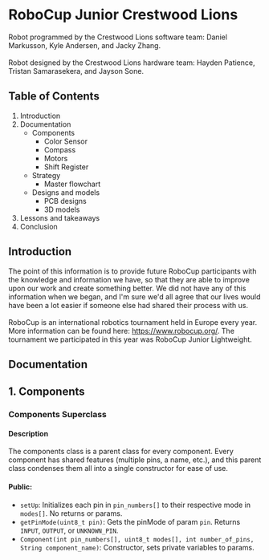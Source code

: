 # RoboCup Junior Crestwood Lions
Robot programmed by the Crestwood Lions software team: Daniel Markusson, Kyle Andersen, and Jacky Zhang. <br> <br>
Robot designed by the Crestwood Lions hardware team: Hayden Patience, Tristan Samarasekera, and Jayson Sone.

## Table of Contents
1. Introduction
2. Documentation
   * Components
     * Color Sensor
     * Compass
     * Motors
     * Shift Register
   * Strategy
     * Master flowchart
   * Designs and models
     * PCB designs
     * 3D models
3. Lessons and takeaways
4. Conclusion

## Introduction
The point of this information is to provide future RoboCup participants with the knowledge and information we have, so that they are able to improve upon our work and create something better. We did not have any of
this information when we began, and I'm sure we'd all agree that our lives would have been a lot easier if someone else had shared their process with us. 
<br> <br>
RoboCup is an international robotics tournament held in Europe every year. More information can be found here: https://www.robocup.org/. The tournament we participated in this year was RoboCup Junior Lightweight. 

## Documentation

## 1. Components
### Components Superclass
#### Description
The components class is a parent class for every component. Every component has shared features (multiple pins, a name, etc.), and this parent class condenses them all into a single constructor for ease of use.
#### Public:
* `setUp`: Initializes each pin in `pin_numbers[]` to their respective mode in `modes[]`. No returns or params. 
* `getPinMode(uint8_t pin)`: Gets the pinMode of param `pin`. Returns `INPUT`, `OUTPUT`, or `UNKNOWN_PIN`.
* `Component(int pin_numbers[], uint8_t modes[], int number_of_pins, String component_name)`: Constructor, sets private variables to params.

